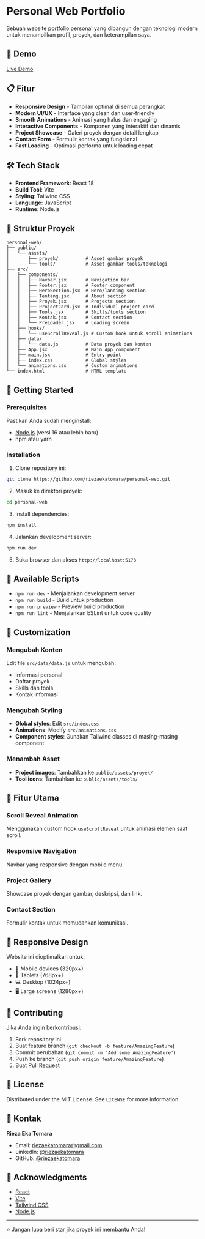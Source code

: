 # Personal Web Portfolio

Sebuah website portfolio personal yang dibangun dengan teknologi modern untuk menampilkan profil, proyek, dan keterampilan saya.

## 🚀 Demo

[Live Demo](https://riezaekatomara.web.app)

## 📋 Fitur

- **Responsive Design** - Tampilan optimal di semua perangkat
- **Modern UI/UX** - Interface yang clean dan user-friendly
- **Smooth Animations** - Animasi yang halus dan engaging
- **Interactive Components** - Komponen yang interaktif dan dinamis
- **Project Showcase** - Galeri proyek dengan detail lengkap
- **Contact Form** - Formulir kontak yang fungsional
- **Fast Loading** - Optimasi performa untuk loading cepat

## 🛠️ Tech Stack

- **Frontend Framework**: React 18
- **Build Tool**: Vite
- **Styling**: Tailwind CSS
- **Language**: JavaScript
- **Runtime**: Node.js

## 📁 Struktur Proyek

```
personal-web/
├── public/
│   └── assets/
│       ├── proyek/          # Asset gambar proyek
│       └── tools/           # Asset gambar tools/teknologi
├── src/
│   ├── components/
│   │   ├── Navbar.jsx       # Navigation bar
│   │   ├── Footer.jsx       # Footer component
│   │   ├── HeroSection.jsx  # Hero/landing section
│   │   ├── Tentang.jsx      # About section
│   │   ├── Proyek.jsx       # Projects section
│   │   ├── ProjectCard.jsx  # Individual project card
│   │   ├── Tools.jsx        # Skills/tools section
│   │   ├── Kontak.jsx       # Contact section
│   │   └── PreLoader.jsx    # Loading screen
│   ├── hooks/
│   │   └── useScrollReveal.js # Custom hook untuk scroll animations
│   ├── data/
│   │   └── data.js          # Data proyek dan konten
│   ├── App.jsx              # Main App component
│   ├── main.jsx             # Entry point
│   ├── index.css            # Global styles
│   └── animations.css       # Custom animations
└── index.html               # HTML template
```

## 🚦 Getting Started

### Prerequisites

Pastikan Anda sudah menginstall:

- [Node.js](https://nodejs.org/) (versi 16 atau lebih baru)
- npm atau yarn

### Installation

1. Clone repository ini:

```bash
git clone https://github.com/riezaekatomara/personal-web.git
```

2. Masuk ke direktori proyek:

```bash
cd personal-web
```

3. Install dependencies:

```bash
npm install
```

4. Jalankan development server:

```bash
npm run dev
```

5. Buka browser dan akses `http://localhost:5173`

## 📝 Available Scripts

- `npm run dev` - Menjalankan development server
- `npm run build` - Build untuk production
- `npm run preview` - Preview build production
- `npm run lint` - Menjalankan ESLint untuk code quality

## 🎨 Customization

### Mengubah Konten

Edit file `src/data/data.js` untuk mengubah:

- Informasi personal
- Daftar proyek
- Skills dan tools
- Kontak informasi

### Mengubah Styling

- **Global styles**: Edit `src/index.css`
- **Animations**: Modify `src/animations.css`
- **Component styles**: Gunakan Tailwind classes di masing-masing component

### Menambah Asset

- **Project images**: Tambahkan ke `public/assets/proyek/`
- **Tool icons**: Tambahkan ke `public/assets/tools/`

## 🌟 Fitur Utama

### Scroll Reveal Animation

Menggunakan custom hook `useScrollReveal` untuk animasi elemen saat scroll.

### Responsive Navigation

Navbar yang responsive dengan mobile menu.

### Project Gallery

Showcase proyek dengan gambar, deskripsi, dan link.

### Contact Section

Formulir kontak untuk memudahkan komunikasi.

## 📱 Responsive Design

Website ini dioptimalkan untuk:

- 📱 Mobile devices (320px+)
- 📱 Tablets (768px+)
- 💻 Desktop (1024px+)
- 🖥️ Large screens (1280px+)

## 🤝 Contributing

Jika Anda ingin berkontribusi:

1. Fork repository ini
2. Buat feature branch (`git checkout -b feature/AmazingFeature`)
3. Commit perubahan (`git commit -m 'Add some AmazingFeature'`)
4. Push ke branch (`git push origin feature/AmazingFeature`)
5. Buat Pull Request

## 📄 License

Distributed under the MIT License. See `LICENSE` for more information.

## 📧 Kontak

**Rieza Eka Tomara**

- Email: [riezaekatomara@gmail.com](riezaekatomara@example.com)
- LinkedIn: [@riezaekatomara](https://linkedin.com/in/riezaekatomara/)
- GitHub: [@riezaekatomara](https://github.com/riezaekatomara)

## 🙏 Acknowledgments

- [React](https://reactjs.org/)
- [Vite](https://vitejs.dev/)
- [Tailwind CSS](https://tailwindcss.com/)
- [Node.js](https://nodejs.org/)

---

⭐ Jangan lupa beri star jika proyek ini membantu Anda!
